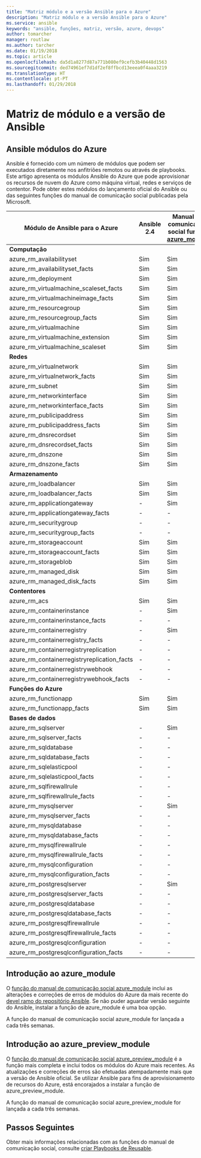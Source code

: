 ```yaml
---
title: "Matriz módulo e a versão Ansible para o Azure"
description: "Matriz módulo e a versão Ansible para o Azure"
ms.service: ansible
keywords: "ansible, funções, matriz, versão, azure, devops"
author: tomarcher
manager: routlaw
ms.author: tarcher
ms.date: 01/19/2018
ms.topic: article
ms.openlocfilehash: da5d1a8277d87a771b080ef9cefb3b40448d1563
ms.sourcegitcommit: ded74961ef7d1df2ef8ffbcd13eeea0f4aaa3219
ms.translationtype: HT
ms.contentlocale: pt-PT
ms.lasthandoff: 01/29/2018
---
```

# <a name="ansible-module-and-version-matrix"></a>Matriz de módulo e a versão de Ansible

## <a name="ansible-modules-for-azure"></a>Ansible módulos do Azure
Ansible é fornecido com um número de módulos que podem ser executados diretamente nos anfitriões remotos ou através de playbooks.
Este artigo apresenta os módulos Ansible do Azure que pode aprovisionar os recursos de nuvem do Azure como máquina virtual, redes e serviços de contentor. Pode obter estes módulos do lançamento oficial do Ansible ou das seguintes funções do manual de comunicação social publicadas pela Microsoft.

| Módulo de Ansible para o Azure                   |  Ansible 2.4 |  Manual de comunicação social função [azure_module](#introduction-to-azuremodule) |  Manual de comunicação social função [azure_preview_module](#introduction-to-azurepreviewmodule) | 
|---------------------------------------------|--------------|-----------------------------|-------------------------------------| 
| **Computação**                    |           |                          |                                  | 
| azure_rm_availabilityset                    | Sim          | Sim                         | Sim                                 | 
| azure_rm_availabilityset_facts              | Sim          | Sim                         | Sim                                 | 
| azure_rm_deployment                         | Sim          | Sim                         | Sim                                 | 
| azure_rm_virtualmachine_scaleset_facts      | Sim          | Sim                         | Sim                                 | 
| azure_rm_virtualmachineimage_facts          | Sim          | Sim                         | Sim                                 | 
| azure_rm_resourcegroup                      | Sim          | Sim                         | Sim                                 | 
| azure_rm_resourcegroup_facts                | Sim          | Sim                         | Sim                                 | 
| azure_rm_virtualmachine                     | Sim          | Sim                         | Sim                                 | 
| azure_rm_virtualmachine_extension           | Sim          | Sim                         | Sim                                 | 
| azure_rm_virtualmachine_scaleset            | Sim          | Sim                         | Sim                                 | 
| **Redes**                    |           |                          |                                  | 
| azure_rm_virtualnetwork                     | Sim          | Sim                         | Sim                                 | 
| azure_rm_virtualnetwork_facts               | Sim          | Sim                         | Sim                                 | 
| azure_rm_subnet                             | Sim          | Sim                         | Sim                                 | 
| azure_rm_networkinterface                   | Sim          | Sim                         | Sim                                 | 
| azure_rm_networkinterface_facts             | Sim          | Sim                         | Sim                                 | 
| azure_rm_publicipaddress                    | Sim          | Sim                         | Sim                                 | 
| azure_rm_publicipaddress_facts              | Sim          | Sim                         | Sim                                 | 
| azure_rm_dnsrecordset                       | Sim          | Sim                         | Sim                                 | 
| azure_rm_dnsrecordset_facts                 | Sim          | Sim                         | Sim                                 | 
| azure_rm_dnszone                            | Sim          | Sim                         | Sim                                 | 
| azure_rm_dnszone_facts                      | Sim          | Sim                         | Sim                                 | 
| **Armazenamento**                    |           |                          |                                  | 
| azure_rm_loadbalancer                       | Sim          | Sim                         | Sim                                 | 
| azure_rm_loadbalancer_facts                 | Sim          | Sim                         | Sim                                 | 
| azure_rm_applicationgateway                 | -            | Sim                         |                                     | 
| azure_rm_applicationgateway_facts           | -            | -                           | Sim                                 | 
| azure_rm_securitygroup                      | -            | -                           | Sim                                 | 
| azure_rm_securitygroup_facts                | -            | -                           | Sim                                 | 
| azure_rm_storageaccount                     | Sim          | Sim                         | Sim                                 | 
| azure_rm_storageaccount_facts               | Sim          | Sim                         | Sim                                 | 
| azure_rm_storageblob                        | Sim          | Sim                         | Sim                                 | 
| azure_rm_managed_disk                       | Sim          | Sim                         | Sim                                 | 
| azure_rm_managed_disk_facts                 | Sim          | Sim                         | Sim                                 | 
| **Contentores**                    |           |                          |                                  | 
| azure_rm_acs                                | Sim          | Sim                         | Sim                                 | 
| azure_rm_containerinstance                  | -            | Sim                        |                                     | 
| azure_rm_containerinstance_facts            | -            | -                           | Sim                                 | 
| azure_rm_containerregistry                  | -            | Sim                         | Sim                                 | 
| azure_rm_containerregistry_facts            | -            | -                           | Sim                                 | 
| azure_rm_containerregistryreplication       | -            | -                           | Sim                                 | 
| azure_rm_containerregistryreplication_facts | -            | -                           | Sim                                 | 
| azure_rm_containerregistrywebhook           | -            | -                           | Sim                                 | 
| azure_rm_containerregistrywebhook_facts     | -            | -                           | Sim                                 | 
| **Funções do Azure**                    |           |                          |                                  | 
| azure_rm_functionapp                        | Sim          | Sim                         | Sim                                 | 
| azure_rm_functionapp_facts                  | Sim          | Sim                         | Sim                                 | 
| **Bases de dados**                    |           |                          |                                  | 
| azure_rm_sqlserver                          | -            | Sim                         | Sim                                 | 
| azure_rm_sqlserver_facts                    | -            | -                           | Sim                                 | 
| azure_rm_sqldatabase                        | -            | -                           | Sim                                 | 
| azure_rm_sqldatabase_facts                  | -            | -                           | Sim                                 | 
| azure_rm_sqlelasticpool                     | -            | -                           | Sim                                 | 
| azure_rm_sqlelasticpool_facts               | -            | -                           | Sim                                 | 
| azure_rm_sqlfirewallrule                    | -            | -                           | Sim                                 | 
| azure_rm_sqlfirewallrule_facts              | -            | -                           | Sim                                 | 
| azure_rm_mysqlserver                        | -            | Sim                         | Sim                                 | 
| azure_rm_mysqlserver_facts                  | -            | -                           | Sim                                 | 
| azure_rm_mysqldatabase                      | -            | -                           | Sim                                 | 
| azure_rm_mysqldatabase_facts                | -            | -                           | Sim                                 | 
| azure_rm_mysqlfirewallrule                  | -            | -                           | Sim                                 | 
| azure_rm_mysqlfirewallrule_facts            | -            | -                           | Sim                                 | 
| azure_rm_mysqlconfiguration                 | -            | -                           | Sim                                 | 
| azure_rm_mysqlconfiguration_facts           | -            | -                           | Sim                                 | 
| azure_rm_postgresqlserver                   | -            | Sim                         | Sim                                 | 
| azure_rm_postgresqlserver_facts             | -            | -                           | Sim                                 | 
| azure_rm_postgresqldatabase                 | -            | -                           | Sim                                 | 
| azure_rm_postgresqldatabase_facts           | -            | -                           | Sim                                 | 
| azure_rm_postgresqlfirewallrule             | -            | -                           | Sim                                 | 
| azure_rm_postgresqlfirewallrule_facts       | -            | -                           | Sim                                 | 
| azure_rm_postgresqlconfiguration            | -            | -                           | Sim                                 | 
| azure_rm_postgresqlconfiguration_facts      | -            | -                           | Sim                                 | 

## <a name="introduction-to-azuremodule"></a>Introdução ao azure_module
O [função do manual de comunicação social azure_module](https://galaxy.ansible.com/Azure/azure_modules/) inclui as alterações e correções de erros de módulos do Azure da mais recente do [devel ramo do repositório Ansible](https://github.com/ansible/ansible/tree/devel). Se não puder aguardar versão seguinte do Ansible, instalar a função de azure_module é uma boa opção.

A função do manual de comunicação social azure_module for lançada a cada três semanas.

## <a name="introduction-to-azurepreviewmodule"></a>Introdução ao azure_preview_module
O [função do manual de comunicação social azure_preview_module](https://galaxy.ansible.com/Azure/azure_preview_modules/) é a função mais completa e inclui todos os módulos do Azure mais recentes. As atualizações e correções de erros são efetuadas atempadamente mais que a versão de Ansible oficial. Se utilizar Ansible para fins de aprovisionamento de recursos do Azure, está encorajados a instalar a função de azure_preview_module.

A função do manual de comunicação social azure_preview_module for lançada a cada três semanas.

## <a name="next-steps"></a>Passos Seguintes
Obter mais informações relacionadas com as funções do manual de comunicação social, consulte [criar Playbooks de Reusable](http://docs.ansible.com/ansible/latest/playbooks_reuse.html). 